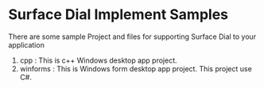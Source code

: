 # Surface Dial Implement Samples

There are some sample Project and files for supporting Surface Dial to your application

1. cpp : This is c++ Windows desktop app project.
2. winforms : This is Windows form desktop app project. This project use C#.

